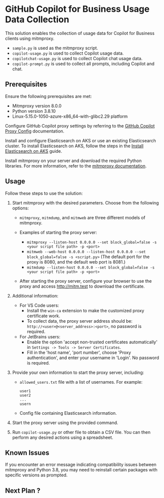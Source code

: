 # GitHub Copilot for Business Usage Data Collection

This solution enables the collection of usage data for Copilot for Business clients using mitmproxy. 

- `sample.py` is used as the mitmproxy script. 
- `copilot-usage.py` is used to collect Copilot usage data. 
- `copilotchat-usage.py` is used to collect Copilot chat usage data. 
- `copilot-prompt.py` is used to collect all prompts, including Copilot and chat. 

## Prerequisites

Ensure the following prerequisites are met:

- Mitmproxy version 8.0.0
- Python version 3.8.10
- Linux-5.15.0-1050-azure-x86_64-with-glibc2.29 platform

Configure GitHub Copilot proxy settings by referring to the [GitHub Copilot Proxy Config](https://docs.github.com/en/copilot/configuring-github-copilot/configuring-network-settings-for-github-copilot?tool=vscode) documentation.

Install and configure Elasticsearch on AKS or use an existing Elasticsearch cluster. To install Elasticsearch on AKS, follow the steps in the [Install Elasticsearch on AKS](https://www.elastic.co/cn/blog/how-to-run-elastic-cloud-on-kubernetes-from-azure-kubernetes-service) guide.

Install mitmproxy on your server and download the required Python libraries. For more information, refer to the [mitmproxy documentation](https://docs.mitmproxy.org/archive/v8/).

## Usage

Follow these steps to use the solution:

1. Start mitmproxy with the desired parameters. Choose from the following options:
     - `mitmproxy`, `mitmdump`, and `mitmweb` are three different models of mitmproxy.
     - Examples of starting the proxy server:
         - `mitmproxy --listen-host 0.0.0.0 --set block_global=false -s <your script file path> -p <port>`
         - `mitmweb --web-host 0.0.0.0 --listen-host 0.0.0.0 --set block_global=false -s <script.py>`
             (The default port for the proxy is 8080, and the default web port is 8081.)
         - `mitmdump --listen-host 0.0.0.0 --set block_global=false -s <your script file path> -p <port>`

     - After starting the proxy server, configure your browser to use the proxy and access http://mitm.test to download the certificate.

2. Additional information:
     - For VS Code users:
         - Install the `win-ca` extension to make the customized proxy certificate work.
         - To collect data, the proxy server address should be: `http://<user>@<server_address>:<port>`, no password is required.
     - For JetBrains users:
         - Enable the option 'accept non-trusted certificates automatically' in `Settings -> Tools -> Server Certificates`.
         - Fill in the 'host name', 'port number', choose 'Proxy authentication', and enter your username in 'Login'. No password is required.

3. Provide your own information to start the proxy server, including:
     - `allowed_users.txt` file with a list of usernames. For example:
        ```
        user1 
        user2 
        ...
        usern
        ```
     - Config file containing Elasticsearch information.

4. Start the proxy server using the provided command.

5. Run `copilot-usage.py` or other file to obtain a CSV file. You can then perform any desired actions using a spreadsheet.

## Known Issues

If you encounter an error message indicating compatibility issues between mitmproxy and Python 3.8, you may need to reinstall certain packages with specific versions as prompted. 

## Next Plan ?

